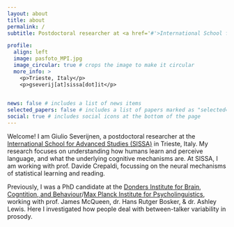 ```yaml
---
layout: about
title: about
permalink: /
subtitle: Postdoctoral researcher at <a href='#'>International School for Advanced Studies (SISSA)</a>.

profile:
  align: left
  image: pasfoto_MPI.jpg
  image_circular: true # crops the image to make it circular
  more_info: >
    <p>Trieste, Italy</p>
    <p>gseverij[at]sissa[dot]it</p>
 

news: false # includes a list of news items
selected_papers: false # includes a list of papers marked as "selected={true}"
social: true # includes social icons at the bottom of the page
---
```


Welcome! I am Giulio Severijnen, a postdoctoral researcher at the [International School for Advanced Studies (SISSA)](http://sissa.it) in Trieste, Italy. My research focuses on understanding how humans learn and perceive language, and what the underlying cognitive mechanisms are. At SISSA, I am working with prof. Davide Crepaldi, focussing on the neural mechanisms of statistical learning and reading.

Previously, I was a PhD candidate at the [Donders Institute for Brain, Cogntition, and Behaviour](https://www.ru.nl/en/donders-institute)/[Max Planck Institute for Psycholinguistics](https://mpi.nl), working with prof. James McQueen, dr. Hans Rutger Bosker, & dr. Ashley Lewis. Here I investigated how people deal with between-talker variability in prosody.